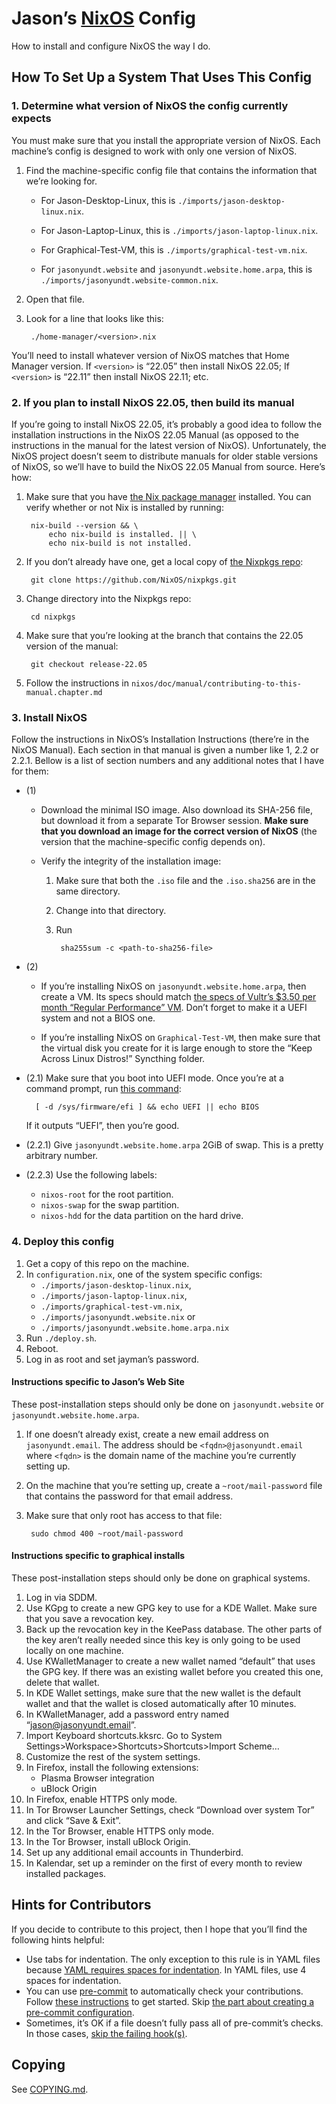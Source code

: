 <!--
SPDX-FileNotice: 🅭🄍1.0 This file is dedicated to the public domain using the CC0 1.0 Universal Public Domain Dedication <https://creativecommons.org/publicdomain/zero/1.0/>.
SPDX-FileContributor: Jason Yundt <jason@jasonyundt.email> (2021–2022)
-->

# Jason’s [NixOS] Config

How to install and configure NixOS the way I do.

## How To Set Up a System That Uses This Config

### 1. Determine what version of NixOS the config currently expects

You must make sure that you install the appropriate version of NixOS. Each
machine’s config is designed to work with only one version of NixOS.

1. Find the machine-specific config file that contains the information that
we’re looking for.
	- For Jason-Desktop-Linux, this is
	`./imports/jason-desktop-linux.nix`.

	- For Jason-Laptop-Linux, this is
	`./imports/jason-laptop-linux.nix`.

	- For Graphical-Test-VM, this is
	`./imports/graphical-test-vm.nix`.

	- For `jasonyundt.website` and `jasonyundt.website.home.arpa`, this is
	`./imports/jasonyundt.website-common.nix`.
2. Open that file.
3. Look for a line that looks like this:

		./home-manager/<version>.nix

You’ll need to install whatever version of NixOS matches that Home Manager
version. If `<version>` is “22.05” then install NixOS 22.05; If `<version>` is
“22.11” then install NixOS 22.11; etc.

### 2. If you plan to install NixOS 22.05, then build its manual

If you’re going to install NixOS 22.05, it’s probably a good idea to follow the
installation instructions in the NixOS 22.05 Manual (as opposed to the
instructions in the manual for the latest version of NixOS). Unfortunately, the
NixOS project doesn’t seem to distribute manuals for older stable versions of
NixOS, so we’ll have to build the NixOS 22.05 Manual from source. Here’s how:

1. Make sure that you have [the Nix package
manager](https://nixos.org/manual/nix/stable/) installed.
	You can verify whether or not Nix is installed by running:

		nix-build --version && \
			echo nix-build is installed. || \
			echo nix-build is not installed.

2. If you don’t already have one, get a local copy of
[the Nixpkgs repo](https://github.com/NixOS/nixpkgs):

		git clone https://github.com/NixOS/nixpkgs.git

3. Change directory into the Nixpkgs repo:

		cd nixpkgs

4. Make sure that you’re looking at the branch that contains the 22.05 version
of the manual:

		git checkout release-22.05

5. Follow the instructions in
`nixos/doc/manual/contributing-to-this-manual.chapter.md`

### 3. Install NixOS

Follow the instructions in NixOS’s Installation Instructions (there’re in the
NixOS Manual). Each section in that manual is given a number like 1, 2.2 or
2.2.1. Bellow is a list of section numbers and any additional notes that I have
for them:

- (1)

	- Download the minimal ISO image. Also download its SHA-256
	file, but download it from a separate Tor Browser session.
	**Make sure that you download an image for the correct version
	of NixOS** (the version that the machine-specific config
	depends on).

	- Verify the integrity of the installation image:

		1. Make sure that both the `.iso` file and the
		`.iso.sha256` are in the same directory.

		2. Change into that directory.

		3. Run

				sha255sum -c <path-to-sha256-file>

- (2)
	- If you’re installing NixOS on `jasonyundt.website.home.arpa`, then
	create a VM. Its specs should match [the specs of Vultr’s $3.50 per
	month “Regular Performance”
	VM](https://www.vultr.com/pricing/#cloud-compute). Don’t forget to
	make it a UEFI system and not a BIOS one.

	- If you’re installing NixOS on `Graphical-Test-VM`, then make sure that
	the virtual disk you create for it is large enough to store the “Keep
	Across Linux Distros!” Syncthing folder.

- (2.1) Make sure that you boot into UEFI mode.
	Once you’re at a command prompt, run
	[this command](https://askubuntu.com/a/162896):

		[ -d /sys/firmware/efi ] && echo UEFI || echo BIOS

	If it outputs “UEFI”, then you’re good.

- (2.2.1) Give `jasonyundt.website.home.arpa` 2GiB of swap. This is a pretty
arbitrary number.

- (2.2.3) Use the following labels:
	- `nixos-root` for the root partition.
	- `nixos-swap` for the swap partition.
	- `nixos-hdd` for the data partition on the hard drive.

### 4. Deploy this config

1. Get a copy of this repo on the machine.
2. In `configuration.nix`, one of the system specific configs:
	- `./imports/jason-desktop-linux.nix`,
	- `./imports/jason-laptop-linux.nix`,
	- `./imports/graphical-test-vm.nix`,
	- `./imports/jasonyundt.website.nix` or
	- `./imports/jasonyundt.website.home.arpa.nix`
3. Run `./deploy.sh`.
4. Reboot.
5. Log in as root and set jayman’s password.

#### Instructions specific to Jason’s Web Site

These post-installation steps should only be done on `jasonyundt.website` or
`jasonyundt.website.home.arpa`.

1. If one doesn’t already exist, create a new email address on
`jasonyundt.email`. The address should be `<fqdn>@jasonyundt.email` where
`<fqdn>` is the domain name of the machine you’re currently setting up.
2. On the machine that you’re setting up, create a `~root/mail-password` file
that contains the password for that email address.
3. Make sure that only root has access to that file:

		sudo chmod 400 ~root/mail-password

#### Instructions specific to graphical installs

These post-installation steps should only be done on graphical systems.

1. Log in via SDDM.
2. Use KGpg to create a new GPG key to use for a KDE Wallet. Make sure that you
save a revocation key.
3. Back up the revocation key in the KeePass database. The other parts of the
key aren’t really needed since this key is only going to be used locally on
one machine.
4. Use KWalletManager to create a new wallet named “default” that uses the
GPG key. If there was an existing wallet before you created this one, delete
that wallet.
5. In KDE Wallet settings, make sure that the new wallet is the default wallet
and that the wallet is closed automatically after 10 minutes.
6. In KWalletManager, add a password entry named “jason@jasonyundt.email”.
7. Import Keyboard shortcuts.kksrc. Go to System
Settings>Workspace>Shortcuts>Shortcuts>Import Scheme…
8. Customize the rest of the system settings.
9. In Firefox, install the following extensions:
	- Plasma Browser integration
	- uBlock Origin
10. In Firefox, enable HTTPS only mode.
11. In Tor Browser Launcher Settings, check “Download over system Tor” and
click “Save & Exit”.
12. In the Tor Browser, enable HTTPS only mode.
13. In the Tor Browser, install uBlock Origin.
14. Set up any additional email accounts in Thunderbird.
15. In Kalendar, set up a reminder on the first of every month to review
installed packages.

## Hints for Contributors

If you decide to contribute to this project, then I hope that you’ll find the
following hints helpful:

- Use tabs for indentation. The only exception to this rule is in YAML files
because [YAML requires spaces for
indentation](https://yaml.org/spec/1.2.2/#61-indentation-spaces). In YAML files,
use 4 spaces for indentation.
- You can use [pre-commit](https://pre-commit.com/) to automatically check your
contributions. Follow [these instructions](https://pre-commit.com/#quick-start)
to get started. Skip [the part about creating a pre-commit
configuration](https://pre-commit.com/#2-add-a-pre-commit-configuration).
- Sometimes, it’s OK if a file doesn’t fully pass all of pre-commit’s checks. In
those cases,
[skip the failing hook(s)](https://pre-commit.com/#temporarily-disabling-hooks).

## Copying

See [COPYING.md](./COPYING.md).

[NixOS]: https://nixos.org/
